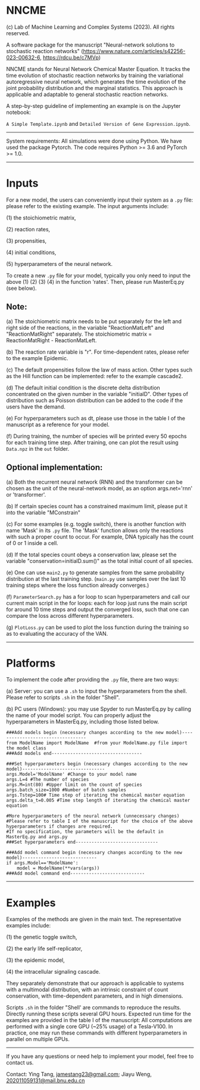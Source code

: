 # NNCME
(c) Lab of Machine Learning and Complex Systems (2023).
All rights reserved. 

A software package for the manuscript "Neural-network solutions to stochastic reaction networks" (https://www.nature.com/articles/s42256-023-00632-6, https://rdcu.be/c7MVp)

NNCME stands for Neural Network Chemical Master Equation. It tracks the time evolution of stochastic reaction networks by training the variational autoregressive neural network, which generates the time evolution of the joint probability distribution and the marginal statistics. This approach is applicable and adaptable to general stochastic reaction networks. 

A step-by-step guideline of implementing an example is on the Jupyter notebook: 

`A Simple Template.ipynb` and `Detailed Version of Gene Expression.ipynb`. 

--------------------------------------------------------------------------------------------------------------------------------------------

System requirements: 
All simulations were done using Python.
We have used the package Pytorch. The code requires Python >= 3.6 and PyTorch >= 1.0.

--------------------------------------------------------------------------------------------------------------------------------------------

# Inputs

For a new model, the users can conveniently input their system as a `.py` file: please refer to the existing example. The input arguments include:

(1) the stoichiometric matrix, 

(2) reaction rates, 

(3) propensities,

(4) initial conditions, 

(5) hyperparameters of the neural network.

To create a new `.py` file for your model, typically you only need to input the above (1) (2) (3) (4) in the function 'rates'. Then, please run MasterEq.py (see below).

## Note: 

(a) The stoichiometric matrix needs to be put separately for the left and right side of the reactions, in the variable "ReactionMatLeft" and "ReactionMatRight" separately. The stoichiometric matrix = ReactionMatRight - ReactionMatLeft.

(b) The reaction rate variable is "r". For time-dependent rates, please refer to the example Epidemic.

(c) The default propensities follow the law of mass action. Other types such as the Hill function can be implemented: refer to the example cascade2.

(d) The default initial condition is the discrete delta distribution concentrated on the given number in the variable "initialD". Other types of distribution such as Poisson distribution can be added to the code if the users have the demand.

(e) For hyperparameters such as dt, please use those in the table I of the manuscript as a reference for your model.

(f) During training, the number of species will be printed every 50 epochs for each training time step. After training, one can plot the result using `Data.npz` in the `out` folder.

## Optional implementation:

(a) Both the recurrent neural network (RNN) and the transformer can be chosen as the unit of the neural-network model, as an option args.net='rnn' or 'transformer'.

(b) If certain species count has a constrained maximum limit, please put it into the variable "MConstrain"

(c) For some examples (e.g. toggle switch), there is another function with name 'Mask' in its `.py` file. The 'Mask' function allows only the reactions with such a proper count to occur. For example, DNA typically has the count of 0 or 1 inside a cell.

(d) If the total species count obeys a conservation law, please set the variable "conservation=initialD.sum()" as the total initial count of all species.

(e) One can use `main2.py` to generate samples from the same probability distribution at the last training step. (`main.py` use samples over the last 10 training steps where the loss function already converges.)

(f) `ParameterSearch.py` has a for loop to scan hyperparameters and call our current main script in the for loops: each for loop just runs the main script for around 10 time steps and output the converged loss, such that one can compare the loss across different hyperparameters.

(g) `PlotLoss.py` can be used to plot the loss function during the training so as to evaluating the accuracy of the VAN.


--------------------------------------------------------------------------------------------------------------------------------------------

# Platforms

To implement the code after providing the `.py` file, there are two ways:

(a) Server: you can use a `.sh` to input the hyperparameters from the shell. Please refer to scripts `.sh` in the folder "Shell".

(b) PC users (Windows): you may use Spyder to run MasterEq.py by calling the name of your model script. You can properly adjust the hyperparameters in MasterEq.py, including those listed below.

```
###Add models begin (necessary changes according to the new model)----------------------------------
from ModelName import ModelName  #from your ModelName.py file import the model class
###Add models end----------------------------------

###Set hyperparameters begin (necessary changes according to the new model)-------------------------------
args.Model='ModelName' #Change to your model name
args.L=4 #The number of species
args.M=int(80) #Upper limit on the count of species
args.batch_size=1000 #Number of batch samples
args.Tstep=100# Time step of iterating the chemical master equation
args.delta_t=0.005 #Time step length of iterating the chemical master equation

#More hyperparameters of the neural network (unnecessary changes)
#Please refer to table I of the manuscript for the choice of the above hyperparameters if changes are required. 
#If no specification, the parameters will be the default in MasterEq.py and args.py
###Set hyperparameters end-------------------------------

###Add model command begin (necessary changes according to the new model)----------------------------
if args.Model=='ModelName':
    model = ModelName(**vars(args))   
###Add model command end----------------------------
```
--------------------------------------------------------------------------------------------------------------------------------------------

# Examples

Examples of the methods are given in the main text. The representative examples include:  

(1) the genetic toggle switch, 

(2) the early life self-replicator, 

(3) the epidemic model, 

(4) the intracellular signaling cascade. 

They separately demonstrate that our approach is applicable to systems with a multimodal distribution, with an intrinsic constraint of count conservation, with time-dependent parameters, and in high dimensions.

Scripts `.sh` in the folder "Shell' are commands to reproduce the results. Directly running these scripts several GPU hours. Expected run time for the examples are provided in the table I of the manuscript: All computations are performed with a single core GPU (~25% usage) of a Tesla-V100. In practice, one may run these commands with different hyperparameters in parallel on multiple GPUs.

--------------------------------------------------------------------------------------------------------------------------------------------

If you have any questions or need help to implement your model, feel free to contact us.

Contact: Ying Tang, jamestang23@gmail.com; Jiayu Weng, 202011059131@mail.bnu.edu.cn


